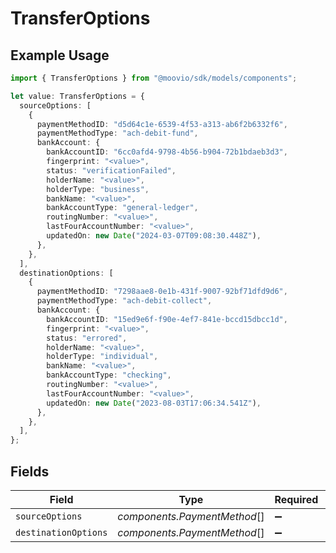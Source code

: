 # TransferOptions

## Example Usage

```typescript
import { TransferOptions } from "@moovio/sdk/models/components";

let value: TransferOptions = {
  sourceOptions: [
    {
      paymentMethodID: "d5d64c1e-6539-4f53-a313-ab6f2b6332f6",
      paymentMethodType: "ach-debit-fund",
      bankAccount: {
        bankAccountID: "6cc0afd4-9798-4b56-b904-72b1bdaeb3d3",
        fingerprint: "<value>",
        status: "verificationFailed",
        holderName: "<value>",
        holderType: "business",
        bankName: "<value>",
        bankAccountType: "general-ledger",
        routingNumber: "<value>",
        lastFourAccountNumber: "<value>",
        updatedOn: new Date("2024-03-07T09:08:30.448Z"),
      },
    },
  ],
  destinationOptions: [
    {
      paymentMethodID: "7298aae8-0e1b-431f-9007-92bf71dfd9d6",
      paymentMethodType: "ach-debit-collect",
      bankAccount: {
        bankAccountID: "15ed9e6f-f90e-4ef7-841e-bccd15dbcc1d",
        fingerprint: "<value>",
        status: "errored",
        holderName: "<value>",
        holderType: "individual",
        bankName: "<value>",
        bankAccountType: "checking",
        routingNumber: "<value>",
        lastFourAccountNumber: "<value>",
        updatedOn: new Date("2023-08-03T17:06:34.541Z"),
      },
    },
  ],
};
```

## Fields

| Field                        | Type                         | Required                     | Description                  |
| ---------------------------- | ---------------------------- | ---------------------------- | ---------------------------- |
| `sourceOptions`              | *components.PaymentMethod*[] | :heavy_minus_sign:           | N/A                          |
| `destinationOptions`         | *components.PaymentMethod*[] | :heavy_minus_sign:           | N/A                          |